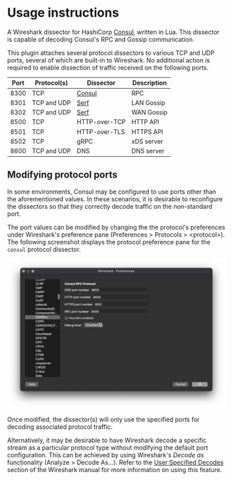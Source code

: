 # Usage instructions

A Wireshark dissector for HashiCorp [Consul](https://www.consul.io/), written in
Lua. This dissector is capable of decoding Consul's RPC and Gossip communication.

This plugin attaches several protocol dissectors to various TCP and UDP ports,
several of which are built-in to Wireshark. No additional action is required to
enable dissection of traffic received on the following ports.

| Port | Protocol(s) | Dissector | Description |
| ---- | ----------- | --------- | ----------- |
| 8300 | TCP | [Consul] | RPC |
| 8301 | TCP and UDP | [Serf] | LAN Gossip |
| 8302 | TCP and UDP | [Serf] | WAN Gossip |
| 8500 | TCP | HTTP-over-TCP | HTTP API |
| 8501 | TCP | HTTP-over-TLS | HTTPS API |
| 8502 | TCP | gRPC | xDS server
| 8600 | TCP and UDP | DNS | DNS server

## Modifying protocol ports

In some environments, Consul may be configured to use ports other than the
aforementioned values. In these scenarios, it is desirable to reconfigure the
dissectors so that they correctly decode traffic on the non-standard port.

The port values can be modified by changing the the protocol's preferences under
Wireshark's preference pane (Preferences > Protocols > \<protocol\>). The
following screenshot displays the protocol preference pane for the `consul`
protocol dissector.

![Screenshot of the Consul protocol's preference pane in Wireshark](/img/Consul-proto-preferences.png "Screenshot of the Consul protocol's preference pane in Wireshark.")

Once modified, the dissector(s) will only use the specified ports for decoding
associated protocol traffic.

Alternatively, it may be desirable to have Wireshark decode a specific stream as
a particular protocol type without modifying the default port configuration.
This can be achieved by using Wireshark's *Decode as* functionality
(Analyze > Decode As...). Refer to the [User Specified Decodes] section of the
Wireshark manual for more information on using this feature.

<!-- Reference style links -->
[Consul]: ../src/consul/consul.lua
[Serf]: ../src/serf/serf.lua
[User Specified Decodes]: https://www.wireshark.org/docs/wsug_html_chunked/ChCustProtocolDissectionSection.html
